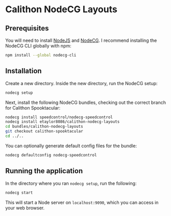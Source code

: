 # Calithon NodeCG Layouts

## Prerequisites

You will need to install [NodeJS](https://nodejs.org) and [NodeCG](https://nodecg.com/docs/installing). I recommend installing the NodeCG CLI globally with npm:

```bash
npm install --global nodecg-cli
```

## Installation

Create a new directory. Inside the new directory, run the NodeCG setup:

```bash
nodecg setup
```

Next, install the following NodeCG bundles, checking out the correct branch for Calithon Spooktacular:

```bash
nodecg install speedcontrol/nodecg-speedcontrol
nodecg install etaylor8086/calithon-nodecg-layouts
cd bundles/calithon-nodecg-layouts
git checkout calithon-spooktacular
cd ../..
```

You can optionally generate default config files for the bundle:

```bash
nodecg defaultconfig nodecg-speedcontrol
```

## Running the application

In the directory where you ran `nodecg setup`, run the following:

```bash
nodecg start
```

This will start a Node server on `localhost:9090`, which you can access in your web browser.